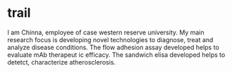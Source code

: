 trail
=====

I am Chinna, employee of case western reserve university. My main research focus is developing novel technologies to diagnose, treat and analyze disease conditions. The flow adhesion assay developed helps to evaluate mAb therapeut ic efficacy. The sandwich elisa developed helps to detetct, characterize atherosclerosis.
